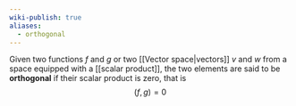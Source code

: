 ```yaml
---
wiki-publish: true
aliases:
  - orthogonal
---
```

Given two functions $f$ and $g$ or two [[Vector space|vectors]] $v$ and $w$ from a space equipped with a [[scalar product]], the two elements are said to be **orthogonal** if their scalar product is zero, that is
$$(f,g)=0$$
